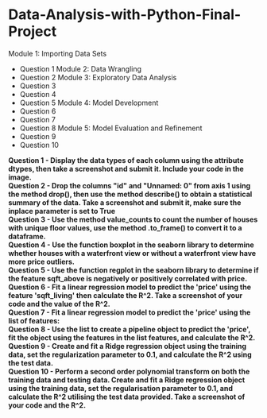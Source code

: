 # Data-Analysis-with-Python-Final-Project

Module 1: Importing Data Sets
- Question 1
Module 2: Data Wrangling
- Question 2
Module 3: Exploratory Data Analysis
- Question 3
- Question 4
- Question 5
Module 4: Model Development
- Question 6
- Question 7
- Question 8
Module 5: Model Evaluation and Refinement
- Question 9
- Question 10

<div id="Q1">
<b>Question 1 - Display the data types of each column using the attribute dtypes, then take a screenshot and submit it. Include your code in the image.</b>
  
</div>

<div id="Q2">
<b>Question 2 - Drop the columns "id" and "Unnamed: 0" from axis 1 using the method drop(), then use the method describe() to obtain a statistical summary of the data. Take a screenshot and submit it, make sure the inplace parameter is set to True</b>
  
</div>

<div id="Q3">
<b>Question 3 - Use the method value_counts to count the number of houses with unique floor values, use the method .to_frame() to convert it to a dataframe.</b>
  
</div>

<div id="Q4">
<b>Question 4 - Use the function boxplot in the seaborn library to determine whether houses with a waterfront view or without a waterfront view have more price outliers.</b>
  
</div>

<div id="Q5">
<b>Question 5 - Use the function regplot in the seaborn library to determine if the feature sqft_above is negatively or positively correlated with price.</b>
  
</div>
<div id="Q6">
<b>Question 6 - Fit a linear regression model to predict the 'price' using the feature 'sqft_living' then calculate the R^2. Take a screenshot of your code and the value of the R^2.</b>
  
</div>

<div id="Q7">
<b>Question 7 - Fit a linear regression model to predict the 'price' using the list of features:</b>
  
</div>

<div id="Q8">
<b>Question 8 - Use the list to create a pipeline object to predict the 'price', fit the object using the features in the list features, and calculate the R^2.</b>
  
</div>

<div id="Q9">
<b>Question 9 - Create and fit a Ridge regression object using the training data, set the regularization parameter to 0.1, and calculate the R^2 using the test data.</b>
  
</div>

</div>
<div id="Q10">
<b>Question 10 - Perform a second order polynomial transform on both the training data and testing data. Create and fit a Ridge regression object using the training data, set the regularisation parameter to 0.1, and calculate the R^2 utilising the test data provided. Take a screenshot of your code and the R^2.</b>
  
</div>
